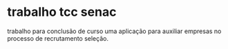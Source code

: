 # trabalho tcc senac

trabalho para conclusão de curso uma aplicação para auxiliar empresas no processo de recrutamento seleção.
